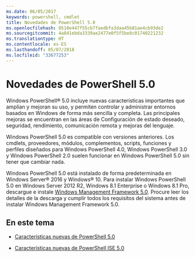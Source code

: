 ```yaml
---
ms.date: 06/05/2017
keywords: powershell, cmdlet
title: Novedades de PowerShell 5.0
ms.openlocfilehash: 0510e447f55cb7faedbfa3daa45b81ae4cb93de2
ms.sourcegitcommit: 4a841ebda3339ae2477e0f5f5be8c01740221232
ms.translationtype: HT
ms.contentlocale: es-ES
ms.lasthandoff: 05/07/2018
ms.locfileid: "33677253"
---
```

# <a name="whats-new-with-powershell-50"></a>Novedades de PowerShell 5.0
Windows PowerShell® 5.0 incluye nuevas características importantes que amplían y mejoran su uso, y permiten controlar y administrar entornos basados en Windows de forma más sencilla y completa.  Las principales mejoras se encuentran en las áreas de Configuración de estado deseado, seguridad, rendimiento, comunicación remota y mejoras del lenguaje.

Windows PowerShell 5.0 es compatible con versiones anteriores. Los cmdlets, proveedores, módulos, complementos, scripts, funciones y perfiles diseñados para Windows PowerShell 4.0, Windows PowerShell 3.0 y Windows PowerShell 2.0 suelen funcionar en Windows PowerShell 5.0 sin tener que cambiar nada.

Windows PowerShell 5.0 está instalado de forma predeterminada en Windows Server® 2016 y Windows® 10. Para instalar Windows PowerShell 5.0 en Windows Server 2012 R2, Windows 8.1 Enterprise o Windows 8.1 Pro, descargue e instale [Windows Management Framework 5.0](https://go.microsoft.com/fwlink/?linkid=830436). Procure leer los detalles de la descarga y cumplir todos los requisitos del sistema antes de instalar Windows Management Framework 5.0.

## <a name="in-this-topic"></a>En este tema

- [Características nuevas de PowerShell 5.0](What-s-New-in-Windows-PowerShell-50.md)

- [Características nuevas de PowerShell ISE 5.0](What-s-New-in-the-PowerShell-50-ISE.md)

<!--
- New features in Windows PowerShell 4.0

- New features in Windows PowerShell 3.0
-->

